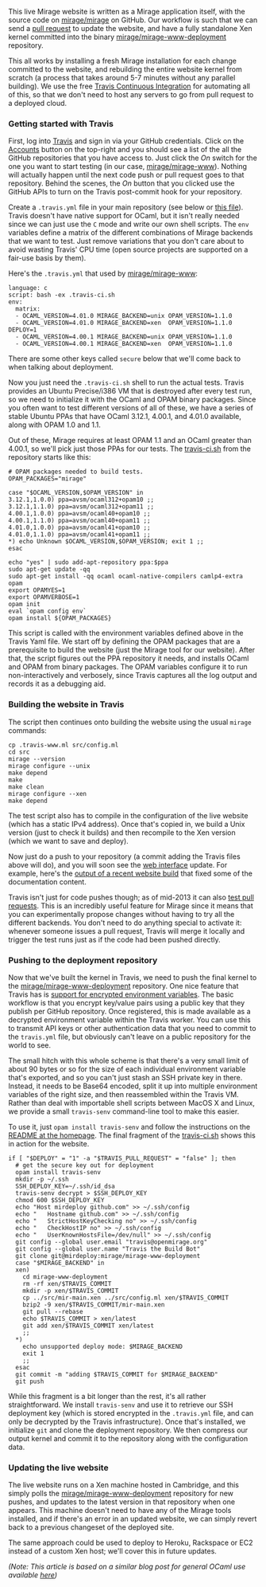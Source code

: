 This live Mirage website is written as a Mirage application itself, with the
source code on [mirage/mirage](https://github.com/mirage/mirage) on GitHub.
Our workflow is such that we can send a [pull
request](https://github.com/mirage/mirage-www/pulls?direction=desc&page=1&sort=created&state=closed)
to update the website, and have a fully standalone Xen kernel committed into
the binary [mirage/mirage-www-deployment](https://github.com/mirage/mirage-www-deployment) repository.

This all works by installing a fresh Mirage installation for each change
committed to the website, and rebuilding the entire website kernel from scratch
(a process that takes around 5-7 minutes without any parallel building).  We 
use the free [Travis Continuous Integration](http://travis-ci.org) for automating
all of this, so that we don't need to host any servers to go from pull request
to a deployed cloud.

### Getting started with Travis

First, log into [Travis](http://travis-ci.com) and sign in via your GitHub
credentials.  Click on the [Accounts](https://travis-ci.org/profile) button on
the top-right and you should see a list of the all the GitHub repositories that
you have access to.  Just click the <i>On</i> switch for the one you want to
start testing (in our case,
[mirage/mirage-www](https://github.com/mirage/mirage-www)).  Nothing will
actually happen until the next code push or pull request goes to that
repository.  Behind the scenes, the <i>On</i> button that you clicked use the
GitHub APIs to turn on the Travis post-commit hook for your repository.

Create a `.travis.yml` file in your main repository (see below or [this file](https://github.com/mirage/mirage-www/blob/master/.travis-ci.sh)).  Travis doesn't have native support for OCaml, but it isn't really needed since we can just use the `C` mode and write our own shell scripts.  The `env` variables define a matrix of the different combinations of Mirage backends that we want to test.  Just remove variations that you don't care about to avoid wasting Travis' CPU time (open source projects are supported on a fair-use basis by them).

Here's the `.travis.yml` that used by [mirage/mirage-www](https://github.com/mirage/mirage-www):

```
language: c
script: bash -ex .travis-ci.sh
env:
  matrix:
  - OCAML_VERSION=4.01.0 MIRAGE_BACKEND=unix OPAM_VERSION=1.1.0
  - OCAML_VERSION=4.01.0 MIRAGE_BACKEND=xen  OPAM_VERSION=1.1.0 DEPLOY=1
  - OCAML_VERSION=4.00.1 MIRAGE_BACKEND=unix OPAM_VERSION=1.1.0
  - OCAML_VERSION=4.00.1 MIRAGE_BACKEND=xen  OPAM_VERSION=1.1.0
```

There are some other keys called `secure` below that we'll come back to when talking about deployment.

Now you just need the `.travis-ci.sh` shell to run the actual tests.  Travis
provides an Ubuntu Precise/i386 VM that is destroyed after every test run, so
we need to initialize it with the OCaml and OPAM binary packages.  Since you
often want to test different versions of all of these, we have a series of
stable Ubuntu PPAs that have OCaml 3.12.1, 4.00.1, and 4.01.0 available, along
with OPAM 1.0 and 1.1.

Out of these, Mirage requires at least OPAM 1.1 and an
OCaml greater than 4.00.1, so we'll pick just those PPAs for our tests.  The
[travis-ci.sh](https://github.com/mirage/mirage-www/blob/master/.travis-ci.sh)
from the repository starts like this:

```
# OPAM packages needed to build tests.
OPAM_PACKAGES="mirage"

case "$OCAML_VERSION,$OPAM_VERSION" in
3.12.1,1.0.0) ppa=avsm/ocaml312+opam10 ;;
3.12.1,1.1.0) ppa=avsm/ocaml312+opam11 ;;
4.00.1,1.0.0) ppa=avsm/ocaml40+opam10 ;;
4.00.1,1.1.0) ppa=avsm/ocaml40+opam11 ;;
4.01.0,1.0.0) ppa=avsm/ocaml41+opam10 ;;
4.01.0,1.1.0) ppa=avsm/ocaml41+opam11 ;;
*) echo Unknown $OCAML_VERSION,$OPAM_VERSION; exit 1 ;;
esac

echo "yes" | sudo add-apt-repository ppa:$ppa
sudo apt-get update -qq
sudo apt-get install -qq ocaml ocaml-native-compilers camlp4-extra opam
export OPAMYES=1
export OPAMVERBOSE=1
opam init
eval `opam config env`
opam install ${OPAM_PACKAGES}
```

This script is called with the environment variables defined above in the
Travis Yaml file.  We start off by defining the OPAM packages that are a
prerequisite to build the website (just the Mirage tool for our website).
After that, the script figures out the PPA repository it needs, and installs
OCaml and OPAM from binary packages.  The OPAM variables configure it to run
non-interactively and verbosely, since Travis captures all the log output
and records it as a debugging aid.

### Building the website in Travis

The script then continues onto building the website using the usual `mirage`
commands:

```
cp .travis-www.ml src/config.ml
cd src
mirage --version
mirage configure --unix
make depend
make
make clean
mirage configure --xen
make depend
```

The test script also has to compile in the configuration of the live website
(which has a static IPv4 address).  Once that's copied in, we build a Unix
version (just to check it builds) and then recompile to the Xen version (which
we want to save and deploy).

Now just do a push to your repository (a commit adding the Travis files above
will do), and you will soon see the [web
interface](https://travis-ci.org/mirage/mirage-www) update.  For example,
here's the [output of a recent website
build](https://travis-ci.org/mirage/mirage-www/builds/15968275) that fixed some
of the documentation content.

Travis isn't just for code pushes though; as of mid-2013 it can also [test pull
requests](http://about.travis-ci.org/blog/announcing-pull-request-support/).
This is an incredibly useful feature for Mirage since it means that you can
experimentally propose changes without having to try all the different
backends.  You don't need to do anything special to activate it: whenever
someone issues a pull request, Travis will merge it locally and trigger the
test runs just as if the code had been pushed directly.

### Pushing to the deployment repository

Now that we've built the kernel in Travis, we need to push the final kernel
to the [mirage/mirage-www-deployment](https://github.com/mirage/mirage-www-deployment)
repository.
One nice feature that Travis has is [support for
encrypted environment variables](http://about.travis-ci.org/docs/user/encryption-keys/).
The basic workflow is that you encrypt
key/value pairs using a public key that they publish per GitHub repository.
Once registered, this is made available as a decrypted environment variable
within the Travis worker.  You can use this to transmit API keys or other
authentication data that you need to commit to the `travis.yml` file, but
obviously can't leave on a public repository for the world to see.

The small hitch with this whole scheme is that there's a very small limit
of about 90 bytes or so for the size of each individual environment variable
that's exported, and so you can't just stash an SSH private key in there.
Instead, it needs to be Base64 encoded, split it up into multiple environment
variables of the right size, and then reassembled within the Travis VM.  Rather
than deal with importable shell scripts between MacOS X and Linux, we provide
a small `travis-senv` command-line tool to make this easier.

To use it, just `opam install travis-senv` and follow the instructions on the
[README at the homepage](https://github.com/avsm/travis-senv). The final
fragment of the [travis-ci.sh](https://github.com/mirage/mirage-www/blob/master/.travis-ci.sh#L41)
shows this in action for the website.

```
if [ "$DEPLOY" = "1" -a "$TRAVIS_PULL_REQUEST" = "false" ]; then
  # get the secure key out for deployment
  opam install travis-senv
  mkdir -p ~/.ssh
  SSH_DEPLOY_KEY=~/.ssh/id_dsa
  travis-senv decrypt > $SSH_DEPLOY_KEY
  chmod 600 $SSH_DEPLOY_KEY
  echo "Host mirdeploy github.com" >> ~/.ssh/config
  echo "   Hostname github.com" >> ~/.ssh/config
  echo "   StrictHostKeyChecking no" >> ~/.ssh/config
  echo "   CheckHostIP no" >> ~/.ssh/config
  echo "   UserKnownHostsFile=/dev/null" >> ~/.ssh/config
  git config --global user.email "travis@openmirage.org"
  git config --global user.name "Travis the Build Bot"
  git clone git@mirdeploy:mirage/mirage-www-deployment
  case "$MIRAGE_BACKEND" in
  xen)
    cd mirage-www-deployment
    rm -rf xen/$TRAVIS_COMMIT
    mkdir -p xen/$TRAVIS_COMMIT
    cp ../src/mir-main.xen ../src/config.ml xen/$TRAVIS_COMMIT
    bzip2 -9 xen/$TRAVIS_COMMIT/mir-main.xen
    git pull --rebase
    echo $TRAVIS_COMMIT > xen/latest
    git add xen/$TRAVIS_COMMIT xen/latest
    ;;
  *)
    echo unsupported deploy mode: $MIRAGE_BACKEND
    exit 1
    ;;
  esac
  git commit -m "adding $TRAVIS_COMMIT for $MIRAGE_BACKEND"
  git push
```

While this fragment is a bit longer than the rest, it's all rather
straightforward.  We install `travis-senv` and use it to retrieve
our SSH deployment key (which is stored encrypted in the `.travis.yml`
file, and can only be decrypted by the Travis infrastructure).
Once that's installed, we initialize `git` and clone the deployment
repository.  We then compress our output kernel and commit it to
the repository along with the configuration data.

### Updating the live website

The live website runs on a Xen machine hosted in Cambridge, and
this simply polls the [mirage/mirage-www-deployment](http://github.com/mirage/mirage-www-deployment)
repository for new pushes, and updates to the latest version in
that repository when one appears.  This machine doesn't need to
have any of the Mirage tools installed, and if there's an error in
an updated website, we can simply revert back to a previous changeset
of the deployed site.

The same approach could be used to deploy to Heroku, Rackspace or EC2 instead of
a custom Xen host; we'll cover this in future updates.

*(Note: This article is based on a similar blog post for general OCaml use available [here](http://anil.recoil.org/2013/10/06/travis-secure-ssh-integration.html))*
